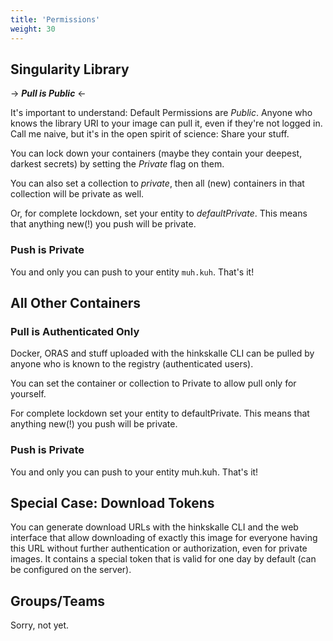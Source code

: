 ```yaml
---
title: 'Permissions'
weight: 30
---
```


## Singularity Library

-> ***Pull is Public*** <-

It's important to understand: Default Permissions are *Public*. Anyone who knows the library URI to your image can pull it, even if they're not logged in. Call me naive, but it's in the open spirit of science: Share your stuff.

You can lock down your containers (maybe they contain your deepest, darkest secrets) by setting the *Private* flag on them.

You can also set a collection to *private*, then all (new) containers in that collection will be private as well.

Or, for complete lockdown, set your entity to *defaultPrivate*. This means that anything new(!) you push will be private.

### Push is Private

You and only you can push to your entity `muh.kuh`. That's it!

## All Other Containers

### Pull is Authenticated Only

Docker, ORAS and stuff uploaded with the hinkskalle CLI can be pulled by anyone who is known to the registry (authenticated users).

You can set the container or collection to Private to allow pull only for yourself.

For complete lockdown set your entity to defaultPrivate. This means that anything new(!) you push will be private.

### Push is Private

You and only you can push to your entity muh.kuh. That's it!

## Special Case: Download Tokens

You can generate download URLs with the hinkskalle CLI and the web interface that allow downloading of exactly this image for everyone having this URL without further authentication or authorization, even for private images. It contains a special token that is valid for one day by default (can be configured on the server).

## Groups/Teams

Sorry, not yet.